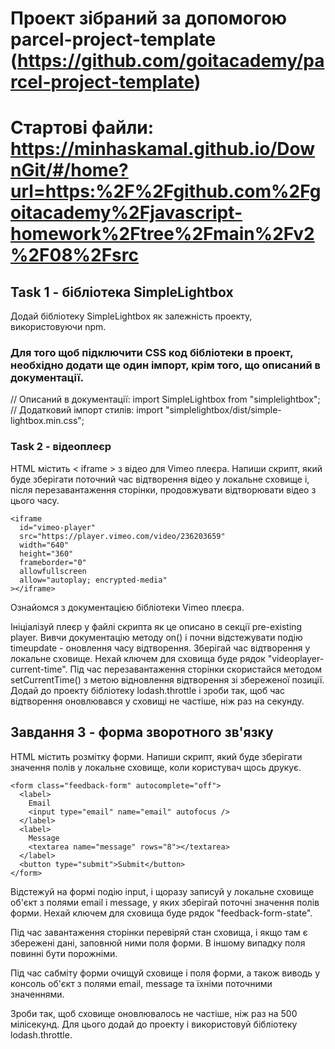 # Проект зібраний за допомогою parcel-project-template (https://github.com/goitacademy/parcel-project-template)

# Стартові файли: https://minhaskamal.github.io/DownGit/#/home?url=https:%2F%2Fgithub.com%2Fgoitacademy%2Fjavascript-homework%2Ftree%2Fmain%2Fv2%2F08%2Fsrc

## Task 1 - бібліотека SimpleLightbox

Додай бібліотеку SimpleLightbox як залежність проекту, використовуючи npm.

### Для того щоб підключити CSS код бібліотеки в проект, необхідно додати ще один імпорт, крім того, що описаний в документації.

// Описаний в документації:
import SimpleLightbox from "simplelightbox";
// Додатковий імпорт стилів:
import "simplelightbox/dist/simple-lightbox.min.css";

### Task 2 - відеоплеєр

HTML містить < iframe > з відео для Vimeo плеєра.
Напиши скрипт, який буде зберігати поточний час відтворення відео у локальне сховище і, після перезавантаження сторінки, продовжувати відтворювати відео з цього часу.

    <iframe
      id="vimeo-player"
      src="https://player.vimeo.com/video/236203659"
      width="640"
      height="360"
      frameborder="0"
      allowfullscreen
      allow="autoplay; encrypted-media"
    ></iframe>

Ознайомся з документацією бібліотеки Vimeo плеєра.

Ініціалізуй плеєр у файлі скрипта як це описано в секції pre-existing player.
Вивчи документацію методу on() і почни відстежувати подію timeupdate - оновлення часу відтворення.
Зберігай час відтворення у локальне сховище. Нехай ключем для сховища буде рядок "videoplayer-current-time".
Під час перезавантаження сторінки скористайся методом setCurrentTime() з метою відновлення відтворення зі збереженої позиції.
Додай до проекту бібліотеку lodash.throttle і зроби так, щоб час відтворення оновлювався у сховищі не частіше, ніж раз на секунду.

## Завдання 3 - форма зворотного зв'язку

HTML містить розмітку форми. Напиши скрипт, який буде зберігати значення полів у локальне сховище, коли користувач щось друкує.

    <form class="feedback-form" autocomplete="off">
      <label>
        Email
        <input type="email" name="email" autofocus />
      </label>
      <label>
        Message
        <textarea name="message" rows="8"></textarea>
      </label>
      <button type="submit">Submit</button>
    </form>

Відстежуй на формі подію input, і щоразу записуй у локальне сховище об'єкт з полями email і message, у яких зберігай поточні значення полів форми. Нехай ключем для сховища буде рядок "feedback-form-state".

Під час завантаження сторінки перевіряй стан сховища, і якщо там є збережені дані, заповнюй ними поля форми. В іншому випадку поля повинні бути порожніми.

Під час сабміту форми очищуй сховище і поля форми, а також виводь у консоль об'єкт з полями email, message та їхніми поточними значеннями.

Зроби так, щоб сховище оновлювалось не частіше, ніж раз на 500 мілісекунд. Для цього додай до проекту і використовуй бібліотеку lodash.throttle.
